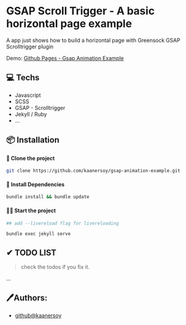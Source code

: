 # GSAP Scroll Trigger - A basic horizontal page example

A app just shows how to build a horizontal page with Greensock GSAP Scrolltrigger plugin

Demo: [Github Pages - Gsap Animation Example](https://kaanersoy.github.io/gsap-animation-example/)

## 💻 Techs

- Javascript
- SCSS
- GSAP - Scrolltrigger
- Jekyll / Ruby
- ...

## 📦 Installation

#### 📰 Clone the project

```bash
git clone https://github.com/kaanersoy/gsap-animation-example.git
```

#### 🔻 Install Dependencies

```bash
bundle install && bundle update
```

#### 🏃‍♂️ Start the project

```bash
## add --livereload flag for livereloading

bundle exec jekyll serve
```

## ✔ TODO LIST

> check the todos if you fix it.

...

## 🖊Authors:

- [github@kaanersoy](https://github.com/kaanersoy)
